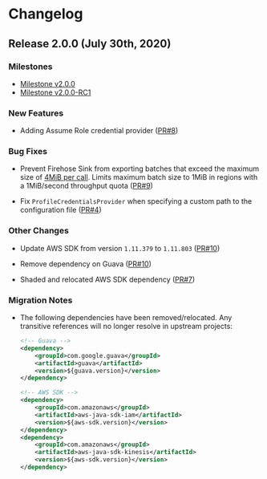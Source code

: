# Changelog

## Release 2.0.0 (July 30th, 2020)
### Milestones
- [Milestone v2.0.0](https://github.com/aws/aws-kinesisanalytics-flink-connectors/milestone/2)
- [Milestone v2.0.0-RC1](https://github.com/aws/aws-kinesisanalytics-flink-connectors/milestone/1)

### New Features
* Adding Assume Role credential provider
    ([PR#8](https://github.com/aws/aws-kinesisanalytics-flink-connectors/pull/8))  
  
### Bug Fixes
* Prevent Firehose Sink from exporting batches that exceed the maximum size of 
    [4MiB per call](https://docs.aws.amazon.com/firehose/latest/dev/limits.html).
    Limits maximum batch size to 1MiB in regions with a 1MiB/second throughput quota
    ([PR#9](https://github.com/aws/aws-kinesisanalytics-flink-connectors/pull/9))
  
* Fix `ProfileCredentialsProvider` when specifying a custom path to the configuration file
    ([PR#4](https://github.com/aws/aws-kinesisanalytics-flink-connectors/pull/4))

### Other Changes
* Update AWS SDK from version `1.11.379` to `1.11.803`
    ([PR#10](https://github.com/aws/aws-kinesisanalytics-flink-connectors/pull/10))

* Remove dependency on Guava
    ([PR#10](https://github.com/aws/aws-kinesisanalytics-flink-connectors/pull/10))
    
* Shaded and relocated AWS SDK dependency
    ([PR#7](https://github.com/aws/aws-kinesisanalytics-flink-connectors/pull/7))

### Migration Notes
* The following dependencies have been removed/relocated. 
    Any transitive references will no longer resolve in upstream projects:
    
    ```xml
    <!-- Guava -->
    <dependency>
        <groupId>com.google.guava</groupId>
        <artifactId>guava</artifactId>
        <version>${guava.version}</version>
    </dependency>

    <!-- AWS SDK -->
    <dependency>
        <groupId>com.amazonaws</groupId>
        <artifactId>aws-java-sdk-iam</artifactId>
        <version>${aws-sdk.version}</version>
    </dependency>
    <dependency>
        <groupId>com.amazonaws</groupId>
        <artifactId>aws-java-sdk-kinesis</artifactId>
        <version>${aws-sdk.version}</version>
    </dependency>
    ```
    